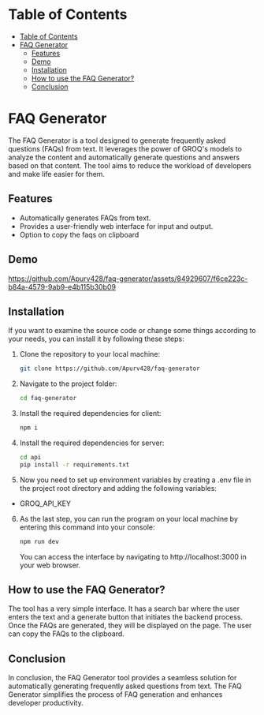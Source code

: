 # Table of Contents
- [Table of Contents](#table-of-contents)
- [FAQ Generator](#faq-generator)
  - [Features](#features)
  - [Demo](#demo)
  - [Installation](#installation)
  - [How to use the FAQ Generator?](#how-to-use-the-faq-generator)
  - [Conclusion](#conclusion)

# FAQ Generator

The FAQ Generator is a tool designed to generate frequently asked questions (FAQs) from text. It leverages the power of GROQ's models to analyze the content and automatically generate questions and answers based on that content. The tool aims to reduce the workload of developers and make life easier for them.

## Features

- Automatically generates FAQs from text.
- Provides a user-friendly web interface for input and output.
- Option to copy the faqs on clipboard

## Demo

https://github.com/Apurv428/faq-generator/assets/84929607/f6ce223c-b84a-4579-9ab9-e4b115b30b09

## Installation

If you want to examine the source code or change some things according to your needs, you can install it by following these steps:

1. Clone the repository to your local machine:
   ```bash
   git clone https://github.com/Apurv428/faq-generator
   ```

2. Navigate to the project folder:
   ```bash
   cd faq-generator
   ```

3. Install the required dependencies for client:
   ```bash
   npm i

4. Install the required dependencies for server:
   ```bash
   cd api
   pip install -r requirements.txt
   ```

5. Now you need to set up environment variables by creating a .env file in the project root directory and adding the following variables:
  
  - GROQ_API_KEY

6. As the last step, you can run the program on your local machine by entering this command into your console:
   ```bash
   npm run dev
   ```
   You can access the interface by navigating to http://localhost:3000 in your web browser.

## How to use the FAQ Generator?

The tool has a very simple interface. It has a search bar where the user enters the text and a generate button that initiates the backend process. Once the FAQs are generated, they will be displayed on the page. The user can copy the FAQs to the clipboard.

## Conclusion

In conclusion, the FAQ Generator tool provides a seamless solution for automatically generating frequently asked questions from text. The FAQ Generator simplifies the process of FAQ generation and enhances developer productivity.
